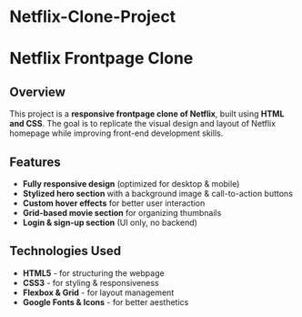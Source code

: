 # Netflix-Clone-Project

# Netflix Frontpage Clone

## Overview
This project is a **responsive frontpage clone of Netflix**, built using **HTML and CSS**. The goal is to replicate the visual design and layout of Netflix homepage while improving front-end development skills.

## Features
-  **Fully responsive design** (optimized for desktop & mobile)
-  **Stylized hero section** with a background image & call-to-action buttons
-  **Custom hover effects** for better user interaction
-  **Grid-based movie section** for organizing thumbnails
-  **Login & sign-up section** (UI only, no backend)

## Technologies Used
-  **HTML5** - for structuring the webpage
-  **CSS3** - for styling & responsiveness
-  **Flexbox & Grid** - for layout management
-  **Google Fonts & Icons** - for better aesthetics
